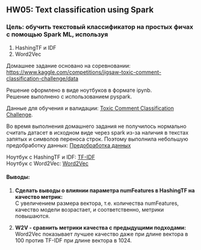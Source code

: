 ##  HW05: Text classification using Spark

### Цель: обучить текстовый классификатор на простых фичах с помощью Spark ML, используя
1) HashingTF и IDF
2) Word2Vec 

Домашнее задание основано на соревновании:  
https://www.kaggle.com/competitions/jigsaw-toxic-comment-classification-challenge/data

Решение оформлено в виде ноутбуков в формате ipynb.<br>
Решение выполнено с использованием pyspark.<br>

Данные для обучения и валидации: <a href='https://www.kaggle.com/competitions/jigsaw-toxic-comment-classification-challenge/data?select=train.csv.zip'>Toxic Comment Classification Challenge</a>.<br>

Во время выполнения домашнего задания не получилось нормально считать датасет в исходном виде через spark из-за наличия в текстах запятых и символов переноса строк. Поэтому выполнила небольшую предобработку данных: <a href='https://github.com/AnnaSmelova/ML_BD/blob/main/hw5/hw5_preprocess_data.ipynb'>Предобработка данных</a><br>

Ноутбук с HashingTF и IDF: <a href='https://github.com/AnnaSmelova/ML_BD/blob/main/hw5/hw5_pyspark_TFIDF.ipynb'>TF-IDF</a><br>
Ноутбук с  Word2Vec: <a href='https://github.com/AnnaSmelova/ML_BD/blob/main/hw5/hw5_pyspark_Word2Vec.ipynb'>Word2Vec</a>

#### Выводы:
1. **Сделать выводы о влиянии параметра numFeatures в HashingTF на качество метрик:** <br>
С увеличением размера вектора, т.е. количества numFeatures, качество модели возрастает, и соответственно, метрики повышаются.

2. **W2V - сравнить метрики качества с предыдущими подходами:** <br>
Word2Vec показывает лучшее качество даже при длине вектора в 100 против TF-IDF при длине вектора в 1024.



 
